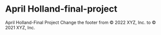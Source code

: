 # April Holland-final-project
April Holland-Final Project
Change the footer from © 2022 XYZ, Inc. to © 2021 XYZ, Inc.
